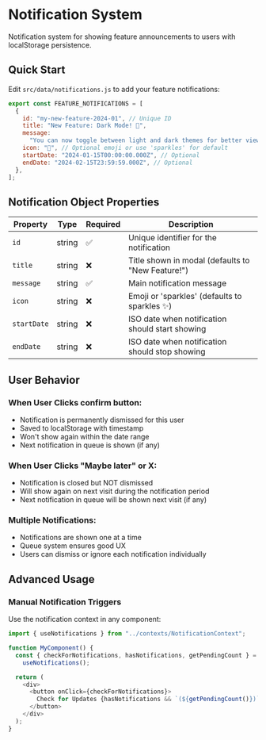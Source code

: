 # Notification System

Notification system for showing feature announcements to users with localStorage persistence.

## Quick Start

Edit `src/data/notifications.js` to add your feature notifications:

```javascript
export const FEATURE_NOTIFICATIONS = [
  {
    id: "my-new-feature-2024-01", // Unique ID
    title: "New Feature: Dark Mode! 🌙",
    message:
      "You can now toggle between light and dark themes for better viewing experience.",
    icon: "🌙", // Optional emoji or use 'sparkles' for default
    startDate: "2024-01-15T00:00:00.000Z", // Optional
    endDate: "2024-02-15T23:59:59.000Z", // Optional
  },
];
```

## Notification Object Properties

| Property    | Type   | Required | Description                                       |
| ----------- | ------ | -------- | ------------------------------------------------- |
| `id`        | string | ✅       | Unique identifier for the notification            |
| `title`     | string | ❌       | Title shown in modal (defaults to "New Feature!") |
| `message`   | string | ✅       | Main notification message                         |
| `icon`      | string | ❌       | Emoji or 'sparkles' (defaults to sparkles ✨)     |
| `startDate` | string | ❌       | ISO date when notification should start showing   |
| `endDate`   | string | ❌       | ISO date when notification should stop showing    |

## User Behavior

### When User Clicks confirm button:

- Notification is permanently dismissed for this user
- Saved to localStorage with timestamp
- Won't show again within the date range
- Next notification in queue is shown (if any)

### When User Clicks "Maybe later" or X:

- Notification is closed but NOT dismissed
- Will show again on next visit during the notification period
- Next notification in queue will be shown next visit (if any)

### Multiple Notifications:

- Notifications are shown one at a time
- Queue system ensures good UX
- Users can dismiss or ignore each notification individually

## Advanced Usage

### Manual Notification Triggers

Use the notification context in any component:

```javascript
import { useNotifications } from "../contexts/NotificationContext";

function MyComponent() {
  const { checkForNotifications, hasNotifications, getPendingCount } =
    useNotifications();

  return (
    <div>
      <button onClick={checkForNotifications}>
        Check for Updates {hasNotifications && `(${getPendingCount()})`}
      </button>
    </div>
  );
}
```
